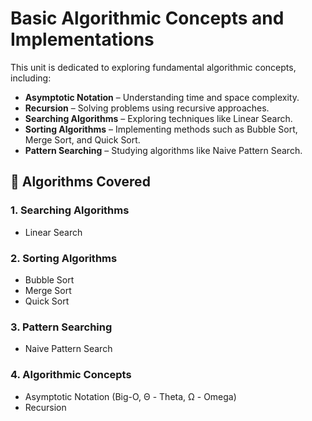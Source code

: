 # Basic Algorithmic Concepts and Implementations

This unit is dedicated to exploring fundamental algorithmic concepts, including:

- **Asymptotic Notation** – Understanding time and space complexity.
- **Recursion** – Solving problems using recursive approaches.
- **Searching Algorithms** – Exploring techniques like Linear Search.
- **Sorting Algorithms** – Implementing methods such as Bubble Sort, Merge Sort, and Quick Sort.
- **Pattern Searching** – Studying algorithms like Naive Pattern Search.

## 📘 Algorithms Covered

### 1. **Searching Algorithms**

- Linear Search

### 2. **Sorting Algorithms**

- Bubble Sort  
- Merge Sort  
- Quick Sort

### 3. **Pattern Searching**

- Naive Pattern Search

### 4. **Algorithmic Concepts**

- Asymptotic Notation (Big-O, Θ - Theta, Ω - Omega)  
- Recursion
